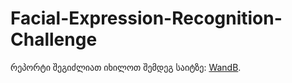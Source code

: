 # Facial-Expression-Recognition-Challenge

რეპორტი შეგიძლიათ იხილოთ შემდეგ საიტზე: [WandB](https://wandb.ai/zhorzholianimate-free-university-of-tbilisi-/fer-cnn/reports/---VmlldzoxMzEzODM3Nw?accessToken=8fczm8ob0r5bgu53juf0qpxm4fdvkp7jnq8pepdnad94glw5zkya6ddbwwk04omm).
